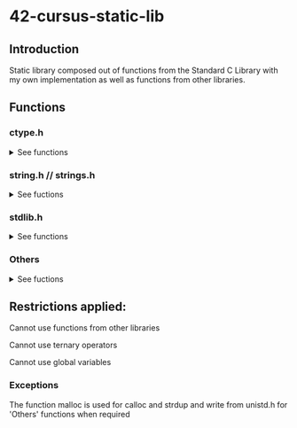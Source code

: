 # 42-cursus-static-lib

## Introduction
Static library composed out of functions from the Standard C Library with my own implementation as well as functions from other libraries.

## Functions
### ctype.h
<details>
<summary>See functions</summary>

#### ft_isalnum
<details open>
<summary><strong><em>Description</em></strong></summary>
	Checks for an alphanumeric character, equivalent to (isalpha(c) || isdigit(c)).
</details>
		
#### ft_isalpha
<details open>
<summary><strong><em>Description</em></strong></summary>
        Checks  for  an  alphabetic  character, either upper or lower case
</details>

#### isdigit
<details open>
<summary><strong><em>Description</em></strong></summary>
        Checks for a digit (0 through 9).
</details>

#### ft_isascii
<details open>
<summary><strong><em>Description</em></strong></summary>
        Checks whether c is a 7-bit unsigned char value that fits into the ASCII character set.
</details>

#### ft_isprint
<details open>
<summary><strong><em>Description</em></strong></summary>
        Checks for any printable character including space.
</details>

#### ft_toupper
<details open>
<summary><strong><em>Description</em></strong></summary>
</details>

#### ft_tolower
<details open>
<summary><strong><em>Description</em></strong></summary>
</details>

</details>

### string.h // strings.h
<details>
<summary>See fuctions</summary>
	
#### ft_bzero
#### ft_memchr
#### ft_memcmp
#### ft_memcpy
#### ft_memmove
#### ft_memset
#### ft_strlcat
#### ft_strlcpy
#### ft_strlen
#### ft_strchr
#### ft_strnstr
#### ft_strncmp
#### ft_strrchr
#### ft_strup
</details>

### stdlib.h
<details>
<summary>See functions</summary>
	
#### ft_atoi
#### ft_calloc
</details>

### Others
<details>
<summary>See fuctions</summary>
	
#### ft_itoa
#### ft_putchar_fd
#### ft_putendl_fd
#### ft_putnbr_fd
#### ft_putstr_fd
#### ft_split
#### ft_strjoin
#### ft_strmapi
#### ft_strteri
#### ft_strtrim
#### ft_substr
</details>

## Restrictions applied:
Cannot use functions from other libraries

Cannot use ternary operators

Cannot use global variables
### Exceptions
The function malloc is used for calloc and strdup and write from unistd.h for 'Others' functions when required

	

